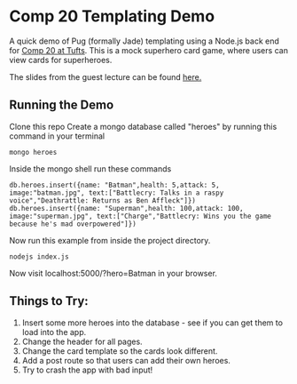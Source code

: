 # Comp 20 Templating Demo
A quick demo of Pug (formally Jade) templating using a Node.js back end for [Comp 20 at Tufts](http://www.cs.tufts.edu/comp/20/). This is a mock superhero card game, where users can view cards for superheroes.

The slides from the guest lecture can be found [here.](https://docs.google.com/presentation/d/17fevD0rNk_sgFOwMpxgXnlP5EH4YmOr9zngX-UV4r24/edit#slide=id.p)


## Running the Demo
Clone this repo
Create a mongo database called "heroes" by running this command in your terminal 

```
mongo heroes
```

Inside the mongo shell run these commands

```
db.heroes.insert({name: "Batman",health: 5,attack: 5, image:"batman.jpg", text:["Battlecry: Talks in a raspy voice","Deathrattle: Returns as Ben Affleck"]})
db.heroes.insert({name: "Superman",health: 100,attack: 100, image:"superman.jpg", text:["Charge","Battlecry: Wins you the game because he's mad overpowered"]})
```

Now run this example from inside the project directory.

```
nodejs index.js
```

Now visit localhost:5000/?hero=Batman in your browser.


## Things to Try:
1. Insert some more heroes into the database - see if you can get them to load into the app.
2. Change the header for all pages.
3. Change the card template so the cards look different.
4. Add a post route so that users can add their own heroes.
5. Try to crash the app with bad input!  
